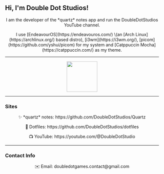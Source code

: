 ## Hi, I'm Double Dot Studios!
<p align="center">
I am the developer of the *quartz* notes app and run the DoubleDotStudios YouTube channel.
<p align="center">
I use [EndeavourOS](https://endeavouros.com/) \(an [Arch Linux](https://archlinux.org/) based distro), [i3wm](https://i3wm.org/), [picom](https://github.com/yshui/picom) for my system and [Catppuccin Mocha](https://catppuccin.com/) as my theme.

---
<p align="center">
  <img src="https://external-content.duckduckgo.com/iu/?u=https%3A%2F%2Fraw.githubusercontent.com%2Fcatppuccin%2Fcatppuccin%2Fmain%2Fassets%2Flogos%2Fexports%2F1544x1544_circle.png&f=1&nofb=1&ipt=afcb64bebc8b9f4eea71269090fc5006f7a98936ec756e7143d7e211794ef416&ipo=images" height=100px>

---
### Sites
<p align="center">
✨ *quartz* notes: https://github.com/DoubleDotStudios/Quartz
<p align="center">
📝 Dotfiles: https://github.com/DoubleDotStudios/dotfiles
<p align="center">
📺 YouTube: https://youtube.com/@DoubleDotStudio

---
### Contact Info
<p align="center">
✉️ Email: doubledotgames.contact@gmail.com
